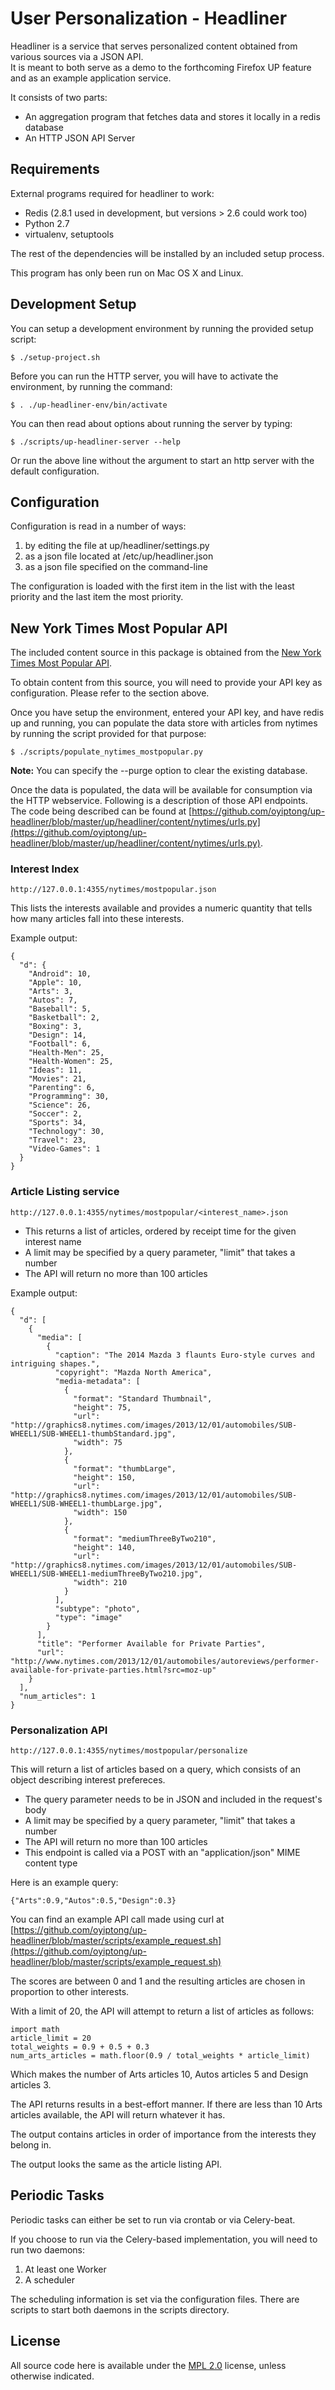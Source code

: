 User Personalization - Headliner
================================

Headliner is a service that serves personalized content obtained from various sources via a JSON API.  
It is meant to both serve as a demo to the forthcoming Firefox UP feature and as an example application service.  

It consists of two parts:
 * An aggregation program that fetches data and stores it locally in a redis database
 * An HTTP JSON API Server

Requirements
------------

External programs required for headliner to work:
 * Redis (2.8.1 used in development, but versions > 2.6 could work too)
 * Python 2.7
 * virtualenv, setuptools

The rest of the dependencies will be installed by an included setup process.  

This program has only been run on Mac OS X and Linux.  

Development Setup
-----------------

You can setup a development environment by running the provided setup script:

    $ ./setup-project.sh

Before you can run the HTTP server, you will have to activate the environment, by running the command:

    $ . ./up-headliner-env/bin/activate

You can then read about options about running the server by typing:

    $ ./scripts/up-headliner-server --help

Or run the above line without the argument to start an http server with the default configuration.

Configuration
-------------

Configuration is read in a number of ways:

 1. by editing the file at up/headliner/settings.py
 1. as a json file located at /etc/up/headliner.json
 1. as a json file specified on the command-line

The configuration is loaded with the first item in the list with the least priority and the last item the most priority.   

New York Times Most Popular API
-------------------------------

The included content source in this package is obtained from the [New York Times Most Popular API](http://developer.nytimes.com/docs/most_popular_api/).  

To obtain content from this source, you will need to provide your API key as configuration. Please refer to the section above.  

Once you have setup the environment, entered your API key, and have redis up and running, you can populate the data store with articles from nytimes by running the script provided for that purpose:  

    $ ./scripts/populate_nytimes_mostpopular.py

**Note:** You can specify the --purge option to clear the existing database.  

Once the data is populated, the data will be available for consumption via the HTTP webservice. Following is a description of those API endpoints. The code being described can be found at [https://github.com/oyiptong/up-headliner/blob/master/up/headliner/content/nytimes/urls.py](https://github.com/oyiptong/up-headliner/blob/master/up/headliner/content/nytimes/urls.py).  

### Interest Index

    http://127.0.0.1:4355/nytimes/mostpopular.json

This lists the interests available and provides a numeric quantity that tells how many articles fall into these interests.

Example output:

    {
      "d": {
        "Android": 10, 
        "Apple": 10, 
        "Arts": 3, 
        "Autos": 7, 
        "Baseball": 5, 
        "Basketball": 2, 
        "Boxing": 3, 
        "Design": 14, 
        "Football": 6, 
        "Health-Men": 25, 
        "Health-Women": 25, 
        "Ideas": 11, 
        "Movies": 21, 
        "Parenting": 6, 
        "Programming": 30, 
        "Science": 26, 
        "Soccer": 2, 
        "Sports": 34, 
        "Technology": 30, 
        "Travel": 23, 
        "Video-Games": 1
      }
    }

### Article Listing service

    http://127.0.0.1:4355/nytimes/mostpopular/<interest_name>.json

 * This returns a list of articles, ordered by receipt time for the given interest name
 * A limit may be specified by a query parameter, "limit" that takes a number
 * The API will return no more than 100 articles

Example output:

    {
      "d": [
        {
          "media": [
            {
              "caption": "The 2014 Mazda 3 flaunts Euro-style curves and intriguing shapes.", 
              "copyright": "Mazda North America", 
              "media-metadata": [
                {
                  "format": "Standard Thumbnail", 
                  "height": 75, 
                  "url": "http://graphics8.nytimes.com/images/2013/12/01/automobiles/SUB-WHEEL1/SUB-WHEEL1-thumbStandard.jpg", 
                  "width": 75
                }, 
                {
                  "format": "thumbLarge", 
                  "height": 150, 
                  "url": "http://graphics8.nytimes.com/images/2013/12/01/automobiles/SUB-WHEEL1/SUB-WHEEL1-thumbLarge.jpg", 
                  "width": 150
                }, 
                {
                  "format": "mediumThreeByTwo210", 
                  "height": 140, 
                  "url": "http://graphics8.nytimes.com/images/2013/12/01/automobiles/SUB-WHEEL1/SUB-WHEEL1-mediumThreeByTwo210.jpg", 
                  "width": 210
                }
              ], 
              "subtype": "photo", 
              "type": "image"
            }
          ], 
          "title": "Performer Available for Private Parties", 
          "url": "http://www.nytimes.com/2013/12/01/automobiles/autoreviews/performer-available-for-private-parties.html?src=moz-up"
        }
      ], 
      "num_articles": 1
    }

### Personalization API

    http://127.0.0.1:4355/nytimes/mostpopular/personalize

This will return a list of articles based on a query, which consists of an object describing interest prefereces.  
 * The query parameter needs to be in JSON and included in the request's body
 * A limit may be specified by a query parameter, "limit" that takes a number 
 * The API will return no more than 100 articles
 * This endpoint is called via a POST with an "application/json" MIME content type

Here is an example query:  

    {"Arts":0.9,"Autos":0.5,"Design":0.3} 

You can find an example API call made using curl at [https://github.com/oyiptong/up-headliner/blob/master/scripts/example_request.sh](https://github.com/oyiptong/up-headliner/blob/master/scripts/example_request.sh)

The scores are between 0 and 1 and the resulting articles are chosen in proportion to other interests.  

With a limit of 20, the API will attempt to return a list of articles as follows:

    import math
    article_limit = 20
    total_weights = 0.9 + 0.5 + 0.3
    num_arts_articles = math.floor(0.9 / total_weights * article_limit)

Which makes the number of Arts articles 10, Autos articles 5 and Design articles 3.  

The API returns results in a best-effort manner. If there are less than 10 Arts articles available, the API will return whatever it has.  

The output contains articles in order of importance from the interests they belong in.  

The output looks the same as the article listing API.  

Periodic Tasks
--------------

Periodic tasks can either be set to run via crontab or via Celery-beat.

If you choose to run via the Celery-based implementation, you will need to run two daemons:

 1. At least one Worker
 1. A scheduler

The scheduling information is set via the configuration files. There are scripts to start both daemons in the scripts directory.  

License
-------

All source code here is available under the [MPL 2.0](https://www.mozilla.org/MPL/2.0/) license, unless otherwise indicated.
